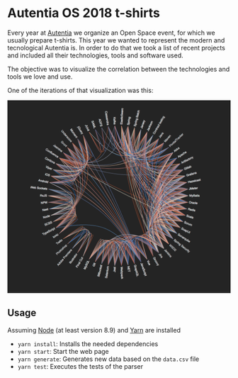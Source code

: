 # Autentia OS 2018 t-shirts

Every year at [Autentia](autentia.com) we organize an Open Space event, for which we usually prepare t-shirts. This year we wanted to represent the modern and tecnological Autentia is. In order to do that we took a list of recent projects and included all their technologies, tools and software used.

The objective was to visualize the correlation between the technologies and tools we love and use.

One of the iterations of that visualization was this:

![](./image.png)

## Usage

Assuming [Node](https://nodejs.org/en/) (at least version 8.9) and [Yarn](https://yarnpkg.com/lang/en/) are installed

* `yarn install`: Installs the needed dependencies
* `yarn start`: Start the web page
* `yarn generate`: Generates new data based on the `data.csv` file
* `yarn test`: Executes the tests of the parser
